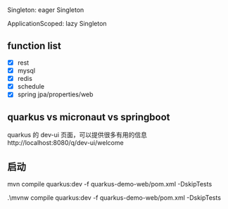 #

##

Singleton: eager Singleton

ApplicationScoped: lazy Singleton

## function list

- [x] rest
- [x] mysql
- [x] redis
- [x] schedule
- [x] spring jpa/properties/web

## quarkus vs micronaut vs springboot

quarkus 的 dev-ui 页面，可以提供很多有用的信息 http://localhost:8080/q/dev-ui/welcome

## 启动

mvn compile  quarkus:dev -f quarkus-demo-web/pom.xml -DskipTests

.\mvnw compile quarkus:dev -f quarkus-demo-web/pom.xml -DskipTests


